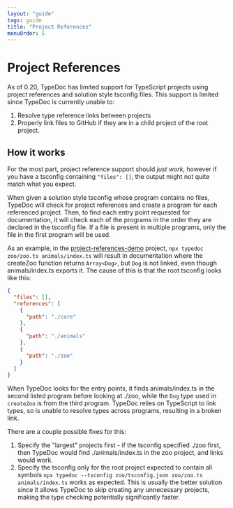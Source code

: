 ```yaml
---
layout: "guide"
tags: guide
title: "Project References"
menuOrder: 5
---
```


# Project References

As of 0.20, TypeDoc has limited support for TypeScript projects using project references and solution style tsconfig files.
This support is limited since TypeDoc is currently unable to:

1. Resolve type reference links between projects
1. Properly link files to GitHub if they are in a child project of the root project.

## How it works

For the most part, project reference support should _just work_, however if you have a tsconfig containing `"files": []`,
the output might not quite match what you expect.

When given a solution style tsconfig whose program contains no files, TypeDoc will check for project references and create
a program for each referenced project. Then, to find each entry point requested for documentation, it will check each of the
programs in the order they are declared in the tsconfig file. If a file is present in multiple programs, only the file in
the first program will be used.

As an example, in the [project-references-demo](https://github.com/berickson1/project-references-demo/tree/typedoc) project,
`npx typedoc zoo/zoo.ts animals/index.ts` will result in documentation where the createZoo function returns `Array<Dog>`,
but `Dog` is not linked, even though animals/index.ts exports it. The cause of this is that the root tsconfig looks like this:

```json
{
  "files": [],
  "references": [
    {
      "path": "./core"
    },
    {
      "path": "./animals"
    },
    {
      "path": "./zoo"
    }
  ]
}
```

When TypeDoc looks for the entry points, it finds animals/index.ts in the second listed program before looking at ./zoo, while
the `Dog` type used in `createZoo` is from the third program. TypeDoc relies on TypeScript to link types, so is unable to resolve
types across programs, resulting in a broken link.

There are a couple possible fixes for this:

1. Specify the "largest" projects first - if the tsconfig specified ./zoo first, then TypeDoc would find ./animals/index.ts in
   the zoo project, and links would work.
1. Specify the tsconfig only for the root project expected to contain all symbols
   `npx typedoc --tsconfig zoo/tsconfig.json zoo/zoo.ts animals/index.ts` works as expected.
   This is usually the better solution since it allows TypeDoc to skip creating any unnecessary projects, making the type checking
   potentially significantly faster.
